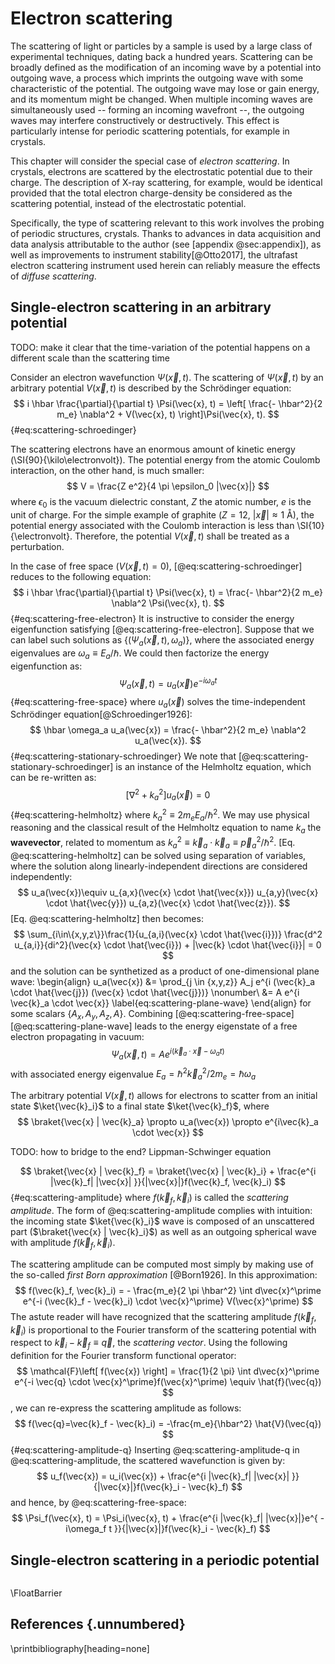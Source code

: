 
# Electron scattering

The scattering of light or particles by a sample is used by a large class of experimental techniques, dating back a hundred years. Scattering can be broadly defined as the modification of an incoming wave by a potential into outgoing wave, a process which imprints the outgoing wave with some characteristic of the potential. The outgoing wave may lose or gain energy, and its momentum might be changed. When multiple incoming waves are simultaneously used -- forming an incoming wavefront --, the outgoing waves may interfere constructively or destructively. This effect is particularly intense for periodic scattering potentials, for example in crystals.

This chapter will consider the special case of *electron scattering*. In crystals, electrons are scattered by the electrostatic potential due to their charge. The description of X-ray scattering, for example, would be identical provided that the total electron charge-density be considered as the scattering potential, instead of the electrostatic potential.

Specifically, the type of scattering relevant to this work involves the probing of periodic structures, crystals. Thanks to advances in data acquisition and data analysis attributable to the author (see [appendix @sec:appendix]), as well as improvements to instrument stability[@Otto2017], the ultrafast electron scattering instrument used herein can reliably measure the effects of *diffuse scattering*.

## Single-electron scattering in an arbitrary potential

TODO: make it clear that the time-variation of the potential happens on a different scale than the scattering time

Consider an electron wavefunction $\Psi(\vec{x}, t)$. The scattering of $\Psi(\vec{x}, t)$ by an arbitrary potential $V(\vec{x},t)$ is described by the Schrödinger equation:
$$
i \hbar \frac{\partial}{\partial t} \Psi(\vec{x}, t) = \left[ \frac{- \hbar^2}{2 m_e} \nabla^2 + V(\vec{x}, t) \right]\Psi(\vec{x}, t).
$${#eq:scattering-schroedinger}

The scattering electrons have an enormous amount of kinetic energy (\SI{90}{\kilo\electronvolt}). The potential energy from the atomic Coulomb interaction, on the other hand, is much smaller: 
$$
    V = \frac{Z e^2}{4 \pi \epsilon_0 |\vec{x}|}
$$
where $\epsilon_0$ is the vacuum dielectric constant, $Z$ the atomic number, $e$ is the unit of charge. For the simple example of graphite ($Z=12$, $|\vec{x}|\approx \SI{1}{\angstrom}$), the potential energy associated with the Coulomb interaction is less than \SI{10}{\electronvolt}. Therefore, the potential $V(\vec{x}, t)$ shall be treated as a perturbation.

In the case of free space ($V(\vec{x}, t) = 0$), [@eq:scattering-schroedinger] reduces to the following equation:
$$
i \hbar \frac{\partial}{\partial t} \Psi(\vec{x}, t) = \frac{- \hbar^2}{2 m_e} \nabla^2 \Psi(\vec{x}, t).
$${#eq:scattering-free-electron}
It is instructive to consider the energy eigenfunction satisfying [@eq:scattering-free-electron]. Suppose that we can label such solutions as $\left\{(\Psi_a(\vec{x}, t), \omega_a) \right\}$, where the associated energy eigenvalues are $\omega_a \equiv E_a/\hbar$. We could then factorize the energy eigenfunction as:
$$
\Psi_a(\vec{x}, t) = u_a(\vec{x}) e^{-i \omega_a t}
$${#eq:scattering-free-space}
where $u_a(\vec{x})$ solves the time-independent Schrödinger equation[@Schroedinger1926]:
$$
\hbar \omega_a u_a(\vec{x}) = \frac{- \hbar^2}{2 m_e} \nabla^2 u_a(\vec{x}).
$${#eq:scattering-stationary-schroedinger}
We note that [@eq:scattering-stationary-schroedinger] is an instance of the Helmholtz equation, which can be re-written as:
$$ 
\left[ \nabla^2 + k_a^2\right] u_a(\vec{x}) = 0
$${#eq:scattering-helmholtz}
where $k_a^2 \equiv 2 m_e E_a/\hbar^2$. We may use physical reasoning and the classical result of the Helmholtz equation to name $k_a$ the **wavevector**, related to momentum as $k_a^2 \equiv \vec{k}_a \cdot \vec{k}_a \equiv \vec{p}_a^2/\hbar^2$. [Eq. @eq:scattering-helmholtz] can be solved using separation of variables, where the solution along linearly-independent directions are considered independently:
$$
u_a(\vec{x})\equiv u_{a,x}(\vec{x} \cdot \hat{\vec{x}}) u_{a,y}(\vec{x} \cdot \hat{\vec{y}}) u_{a,z}(\vec{x} \cdot \hat{\vec{z}}).
$$
[Eq. @eq:scattering-helmholtz] then becomes:
$$
\sum_{i\in\{x,y,z\}}\frac{1}{u_{a,i}(\vec{x} \cdot \hat{\vec{i}})} \frac{d^2 u_{a,i}}{di^2}(\vec{x} \cdot \hat{\vec{i}}) + |\vec{k} \cdot \hat{\vec{i}}| = 0
$$
and the solution can be synthetized as a product of one-dimensional plane wave:
\begin{align}
u_a(\vec{x}) &= \prod_{j \in \{x,y,z\}} A_j e^{i (\vec{k}_a \cdot \hat{\vec{j}}) (\vec{x} \cdot \hat{\vec{j}})} \nonumber\\
             &= A e^{i \vec{k}_a \cdot \vec{x}}
\label{eq:scattering-plane-wave}
\end{align}
for some scalars $\{A_x, A_y, A_z, A\}$. Combining [@eq:scattering-free-space] [@eq:scattering-plane-wave] leads to the energy eigenstate of a free electron propagating in vacuum:
$$
\Psi_a(\vec{x}, t) = A e^{i (\vec{k}_a \cdot \vec{x} - \omega_a t)}
$$
with associated energy eigenvalue $E_a = \hbar^2 \vec{k}_a^2 / 2 m_e=\hbar \omega_a$

The arbitrary potential $V(\vec{x}, t)$ allows for electrons to scatter from an initial state $\ket{\vec{k}_i}$ to a final state $\ket{\vec{k}_f}$, where
$$
    \braket{\vec{x} | \vec{k}_a} \propto u_a(\vec{x}) \propto e^{i\vec{k}_a \cdot \vec{x}}
$$

TODO: how to bridge to the end? Lippman-Schwinger equation

$$
    \braket{\vec{x} | \vec{k}_f} = \braket{\vec{x} | \vec{k}_i} + \frac{e^{i |\vec{k}_f| |\vec{x}| }}{|\vec{x}|}f(\vec{k}_f, \vec{k}_i)
$${#eq:scattering-amplitude}
where $f(\vec{k}_f, \vec{k}_i)$ is called the *scattering amplitude*. The form of @eq:scattering-amplitude complies with intuition: the incoming state $\ket{\vec{k}_i}$ wave is composed of an unscattered part ($\braket{\vec{x} | \vec{k}_i}$) as well as an outgoing spherical wave with amplitude $f(\vec{k}_f, \vec{k}_i)$.

The scattering amplitude can be computed most simply by making use of the so-called *first Born approximation* [@Born1926]. In this approximation:
$$
    f(\vec{k}_f, \vec{k}_i) = - \frac{m_e}{2 \pi \hbar^2} \int d\vec{x}^\prime e^{-i (\vec{k}_f - \vec{k}_i) \cdot \vec{x}^\prime} V(\vec{x}^\prime)
$$
The astute reader will have recognized that the scattering amplitude $f(\vec{k}_f, \vec{k}_i)$ is proportional to the Fourier transform of the scattering potential with respect to $\vec{k}_i - \vec{k}_f \equiv \vec{q}$, the *scattering vector*. Using the following definition for the Fourier transform functional operator:
$$
    \mathcal{F}\left[ f(\vec{x}) \right] = \frac{1}{2 \pi} \int d\vec{x}^\prime e^{-i \vec{q} \cdot \vec{x}^\prime}f(\vec{x}^\prime) \equiv \hat{f}(\vec{q})
$$
, we can re-express the scattering amplitude as follows:
$$
    f(\vec{q}=\vec{k}_f - \vec{k}_i) = -\frac{m_e}{\hbar^2} \hat{V}(\vec{q})
$${#eq:scattering-amplitude-q}
Inserting @eq:scattering-amplitude-q in @eq:scattering-amplitude, the scattered wavefunction is given by:
$$
    u_f(\vec{x}) = u_i(\vec{x}) + \frac{e^{i |\vec{k}_f| |\vec{x}| }}{|\vec{x}|}f(\vec{k}_i - \vec{k}_f)
$$
and hence, by @eq:scattering-free-space:
$$
    \Psi_f(\vec{x}, t) = \Psi_i(\vec{x}, t) + \frac{e^{i |\vec{k}_f| |\vec{x}|}e^{ -i\omega_f t }}{|\vec{x}|}f(\vec{k}_i - \vec{k}_f)
$$

## Single-electron scattering in a periodic potential

```{.matplotlib file="figures/scattering/ewald.py" caption=""}
```

\FloatBarrier
## References {.unnumbered}
\printbibliography[heading=none]
